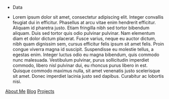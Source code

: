 - Data
  
- Lorem ipsum dolor sit amet, consectetur adipiscing elit. Integer convallis feugiat dui in efficitur. Phasellus at arcu vitae enim hendrerit efficitur. Aliquam id pharetra justo. Etiam fringilla nibh sed tortor bibendum aliquam. Duis sed tortor quis odio pulvinar pulvinar. Nam elementum diam et dolor dictum placerat. Fusce varius, neque eu auctor dictum, nibh quam dignissim sem, cursus efficitur felis ipsum sit amet felis. Proin congue viverra magna id suscipit. Suspendisse eu molestie tellus, a egestas enim. Integer luctus odio eu magna bibendum, quis commodo nunc malesuada. Vestibulum pulvinar, purus sollicitudin imperdiet commodo, libero nisl pulvinar dui, eu rhoncus purus libero in est. Quisque commodo maximus nulla, sit amet venenatis justo scelerisque sit amet. Donec imperdiet lacinia justo sed dapibus. Curabitur ac lobortis nisi.

[About Me](https://mwell-terrance.github.io/about)
[Blog](https://mwell-terrance.github.io/blog)
[Projects](https://mwell-terrance.github.io/projects)
